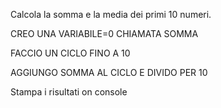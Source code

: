 Calcola la somma e la media dei primi 10 numeri.

CREO UNA VARIABILE=0 CHIAMATA SOMMA

FACCIO UN CICLO FINO A 10 

AGGIUNGO SOMMA AL CICLO E DIVIDO PER 10 








Stampa i risultati on console